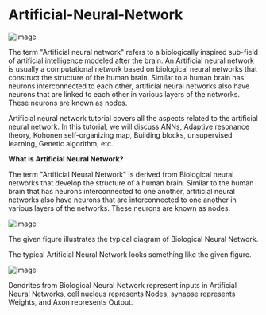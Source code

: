 # Artificial-Neural-Network

  
  ![image](https://user-images.githubusercontent.com/89003941/192095079-a68e5630-59f9-4c23-80fc-fc2a2dac7c50.png)
  
  The term "Artificial neural network" refers to a biologically inspired sub-field of artificial intelligence modeled after the brain. An Artificial neural network is usually a computational network based on biological neural networks that construct the structure of the human brain. Similar to a human brain has neurons interconnected to each other, artificial neural networks also have neurons that are linked to each other in various layers of the networks. These neurons are known as nodes.

  Artificial neural network tutorial covers all the aspects related to the artificial neural network. In this tutorial, we will discuss ANNs, Adaptive resonance theory, Kohonen self-organizing map, Building blocks, unsupervised learning, Genetic algorithm, etc.

**What is Artificial Neural Network?**

  The term "Artificial Neural Network" is derived from Biological neural networks that develop the structure of a human brain. Similar to the human brain that has neurons interconnected to one another, artificial neural networks also have neurons that are interconnected to one another in various layers of the networks. These neurons are known as nodes.
  
  ![image](https://user-images.githubusercontent.com/89003941/192095148-43369072-79f1-4352-ba1c-39cc287b5957.png)


The given figure illustrates the typical diagram of Biological Neural Network.

The typical Artificial Neural Network looks something like the given figure.

![image](https://user-images.githubusercontent.com/89003941/192095164-7c2e5a6a-930a-47c7-adfd-25c7bbf68ade.png)

  Dendrites from Biological Neural Network represent inputs in Artificial Neural Networks, cell nucleus represents Nodes, synapse represents Weights, and Axon represents Output.
